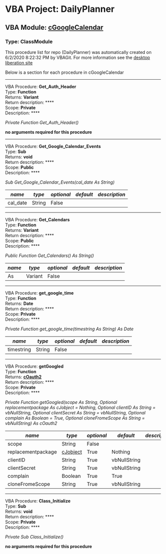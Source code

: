 # VBA Project: **DailyPlanner**
## VBA Module: **[cGoogleCalendar](/scripts/cGoogleCalendar.cls "source is here")**
### Type: ClassModule  

This procedure list for repo (DailyPlanner) was automatically created on 6/2/2020 8:22:32 PM by VBAGit.
For more information see the [desktop liberation site](http://ramblings.mcpher.com/Home/excelquirks/drivesdk/gettinggithubready "desktop liberation")

Below is a section for each procedure in cGoogleCalendar

---
VBA Procedure: **Get_Auth_Header**  
Type: **Function**  
Returns: **Variant**  
Return description: ****  
Scope: **Private**  
Description: ****  

*Private Function Get_Auth_Header()*  

**no arguments required for this procedure**


---
VBA Procedure: **Get_Google_Calendar_Events**  
Type: **Sub**  
Returns: **void**  
Return description: ****  
Scope: **Public**  
Description: ****  

*Sub Get_Google_Calendar_Events(cal_date As String)*  

*name*|*type*|*optional*|*default*|*description*
---|---|---|---|---
cal_date|String|False||


---
VBA Procedure: **Get_Calendars**  
Type: **Function**  
Returns: **Variant**  
Return description: ****  
Scope: **Public**  
Description: ****  

*Public Function Get_Calendars() As String()*  

*name*|*type*|*optional*|*default*|*description*
---|---|---|---|---
As|Variant|False||


---
VBA Procedure: **get_google_time**  
Type: **Function**  
Returns: **Date**  
Return description: ****  
Scope: **Private**  
Description: ****  

*Private Function get_google_time(timestring As String) As Date*  

*name*|*type*|*optional*|*default*|*description*
---|---|---|---|---
timestring|String|False||


---
VBA Procedure: **getGoogled**  
Type: **Function**  
Returns: **[cOauth2](/libraries/cOauth2_cls.md "cOauth2")**  
Return description: ****  
Scope: **Private**  
Description: ****  

*Private Function getGoogled(scope As String, Optional replacementpackage As cJobject = Nothing, Optional clientID As String = vbNullString, Optional clientSecret As String = vbNullString, Optional complain As Boolean = True, Optional cloneFromeScope As String = vbNullString) As cOauth2*  

*name*|*type*|*optional*|*default*|*description*
---|---|---|---|---
scope|String|False||
replacementpackage|[cJobject](/libraries/cJobject_cls.md "cJobject")|True| Nothing|
clientID|String|True| vbNullString|
clientSecret|String|True| vbNullString|
complain|Boolean|True| True|
cloneFromeScope|String|True| vbNullString|


---
VBA Procedure: **Class_Initialize**  
Type: **Sub**  
Returns: **void**  
Return description: ****  
Scope: **Private**  
Description: ****  

*Private Sub Class_Initialize()*  

**no arguments required for this procedure**
